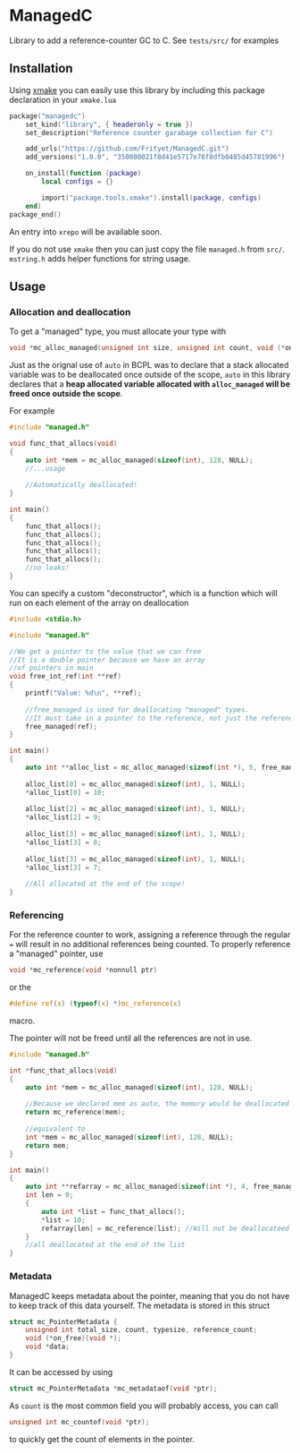 # ManagedC

Library to add a reference-counter GC to C. See `tests/src/` for examples

## Installation

Using [xmake](https://xmake.io) you can easily use this library by including this package declaration in your `xmake.lua`

```lua
package("managedc")
    set_kind("library", { headeronly = true })
    set_description("Reference counter garabage collection for C")

    add_urls("https://github.com/Frityet/ManagedC.git")
    add_versions("1.0.0", "350800021f8d41e5717e76f8dfb0485d45781996")

    on_install(function (package)
        local configs = {}

        import("package.tools.xmake").install(package, configs)
    end)
package_end()
```
An entry into `xrepo` will be available soon.

If you do not use `xmake` then you can just copy the file `managed.h` from `src/`. `mstring.h` adds helper functions for string usage.

## Usage

### Allocation and deallocation

To get a "managed" type, you must allocate your type with 
```c
void *mc_alloc_managed(unsigned int size, unsigned int count, void (*on_free)(void *))
````

Just as the orignal use of `auto` in BCPL was to declare that a stack allocated variable was to be deallocated once outside of the scope, `auto` in this library declares that a **heap allocated variable allocated with `alloc_managed` will be freed once outside the scope**.

For example

```c
#include "managed.h"

void func_that_allocs(void)
{
    auto int *mem = mc_alloc_managed(sizeof(int), 128, NULL);
    //...usage
   
    //Automatically deallocated!
}

int main()
{
    func_that_allocs();
    func_that_allocs();
    func_that_allocs();
    func_that_allocs();
    func_that_allocs();
    //no leaks!
}
```

You can specify a custom "deconstructor", which is a function which will run on each element of the array on deallocation

```c
#include <stdio.h>

#include "managed.h"

//We get a pointer to the value that we can free
//It is a double pointer because we have an array 
//of pointers in main
void free_int_ref(int **ref)
{
    printf("Value: %d\n", **ref);
    
    //free_managed is used for deallocating "managed" types.
    //It must take in a pointer to the reference, not just the reference
    free_managed(ref);
}

int main()
{
    auto int **alloc_list = mc_alloc_managed(sizeof(int *), 5, free_managed); 
    
    alloc_list[0] = mc_alloc_managed(sizeof(int), 1, NULL);
    *alloc_list[0] = 10;
    
    alloc_list[2] = mc_alloc_managed(sizeof(int), 1, NULL);
    *alloc_list[2] = 9;
    
    alloc_list[3] = mc_alloc_managed(sizeof(int), 1, NULL);
    *alloc_list[3] = 8;
    
    alloc_list[3] = mc_alloc_managed(sizeof(int), 1, NULL);
    *alloc_list[3] = 7;
    
    //All allocated at the end of the scope!
}
```

### Referencing

For the reference counter to work, assigning a reference through the regular `=` will result in no additional references being counted. To properly reference a "managed" pointer, use
```c
void *mc_reference(void *nonnull ptr)
```
or the
```c
#define ref(x) (typeof(x) *)mc_reference(x)
```
macro.

The pointer will not be freed until all the references are not in use.

```c
#include "managed.h"

int *func_that_allocs(void)
{
    auto int *mem = mc_alloc_managed(sizeof(int), 128, NULL);
    
    //Because we declared mem as auto, the memory would be deallocated at the end of the scope, so we must get a reference
    return mc_reference(mem);
    
    //equivalent to
    int *mem = mc_alloc_managed(sizeof(int), 128, NULL);
    return mem;
}

int main()
{
    auto int **refarray = mc_alloc_managed(sizeof(int *), 4, free_managed);
    int len = 0;
    {
        auto int *list = func_that_allocs();
        *list = 10;
        refarray[len] = mc_reference(list); //Will not be deallocateed because we got a reference
    }
    //all deallocated at the end of the list
}
```

### Metadata

ManagedC keeps metadata about the pointer, meaning that you do not have to keep track of this data yourself.
The metadata is stored in this struct
```c
struct mc_PointerMetadata {
    unsigned int total_size, count, typesize, reference_count;
    void (*on_free)(void *);
    void *data;
}
```
It can be accessed by using
```c
struct mc_PointerMetadata *mc_metadataof(void *ptr);
```

As `count` is the most common field you will probably access, you can call
```c
unsigned int mc_countof(void *ptr);
```
to quickly get the count of elements in the pointer.
